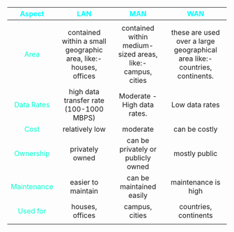
|   <span style="color:#00ffff">Aspect</span>    |              <span style="color:#00ffff">LAN</span>              |           <span style="color:#00ffff">MAN</span>           |                   <span style="color:#00ffff">WAN</span>                    |
| :--------------------------------------------: | :--------------------------------------------------------------: | :--------------------------------------------------------: | :-------------------------------------------------------------------------: |
|                                                |                                                                  |                                                            |                                                                             |
|    <span style="color:#00ffcc">Area</span>     | contained within a small geographic area, like:- houses, offices | contained within medium-sized areas, like:- campus, cities | these are used over a large geographical area like:- countries, continents. |
| <span style="color:#00ffcc">Data Rates</span>  |             high data transfer rate (100-1000 MBPS)              |                Moderate - High data rates.                 |                               Low data rates                                |
|    <span style="color:#00ffcc">Cost</span>     |                          relatively low                          |                          moderate                          |                                can be costly                                |
|  <span style="color:#00ffcc">Ownership</span>  |                         privately owned                          |             can be privately or publicly owned             |                                mostly public                                |
| <span style="color:#00ffcc">Maintenance</span> |                        easier to maintain                        |                  can be maintained easily                  |                             maintenance is high                             |
|  <span style="color:#00ffcc">Used for</span>   |                         houses, offices                          |                       campus, cities                       |                            countries, continents                            |
|                                                |                                                                  |                                                            |                                                                             |
